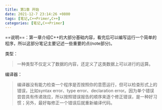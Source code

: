 ```yaml
---
title: 第1章 开始
date: 2021-12-7 23:14:26 +0800
tags: [笔记,C++Primer,C++]
categories: [笔记,C++Primer]
---
```


==说明==：第一章介绍C++的大部分基础内容，看完后可以编写运行一个简单的程序，所以这部分笔记主要记述一些重要的点(note部分)。

类型：

> 一种类型不仅定义了数据的内容，还定义了这类数据上可以进行的运算。

编译器：

> 编译器没有能力检查一个程序是否按照你的意愿运行，但可以检查形式上的错误，比如syntax error、type error、declaration error。因为单个错误尝尝具有传递效应，所以按照错误报告的顺序来逐个修正错误，是一种好习惯；另外，最好每修正一个错误后就重新编译代码。

